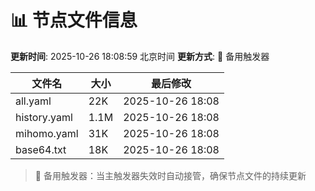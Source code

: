 # 📊 节点文件信息

**更新时间**: 2025-10-26 18:08:59 北京时间
**更新方式**: 🔄 备用触发器

| 文件名 | 大小 | 最后修改 |
|--------|------|----------|
| all.yaml | 22K | 2025-10-26 18:08 |
| history.yaml | 1.1M | 2025-10-26 18:08 |
| mihomo.yaml | 31K | 2025-10-26 18:08 |
| base64.txt | 18K | 2025-10-26 18:08 |

> 🔄 备用触发器：当主触发器失效时自动接管，确保节点文件的持续更新
